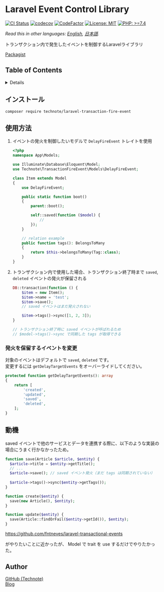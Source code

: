 # Laravel Event Control Library

[![CI Status](https://github.com/technote-space/laravel-transaction-fire-event/workflows/CI/badge.svg)](https://github.com/technote-space/laravel-transaction-fire-event/actions)
[![codecov](https://codecov.io/gh/technote-space/laravel-transaction-fire-event/branch/main/graph/badge.svg?token=3yIzMhmFBS)](https://codecov.io/gh/technote-space/laravel-transaction-fire-event)
[![CodeFactor](https://www.codefactor.io/repository/github/technote-space/laravel-transaction-fire-event/badge)](https://www.codefactor.io/repository/github/technote-space/laravel-transaction-fire-event)
[![License: MIT](https://img.shields.io/badge/License-MIT-blue.svg)](https://github.com/technote-space/laravel-transaction-fire-event/blob/main/LICENSE)
[![PHP: >=7.4](https://img.shields.io/badge/PHP-%3E%3D7.4-orange.svg)](http://php.net/)

*Read this in other languages: [English](README.md), [日本語](README.ja.md).*

トランザクション内で発生したイベントを制御するLaravelライブラリ

[Packagist](https://packagist.org/packages/technote/laravel-transaction-fire-event)

## Table of Contents
<!-- START doctoc generated TOC please keep comment here to allow auto update -->
<!-- DON'T EDIT THIS SECTION, INSTEAD RE-RUN doctoc TO UPDATE -->
<details>
<summary>Details</summary>

- [インストール](#%E3%82%A4%E3%83%B3%E3%82%B9%E3%83%88%E3%83%BC%E3%83%AB)
- [使用方法](#%E4%BD%BF%E7%94%A8%E6%96%B9%E6%B3%95)
  - [発火を保留するイベントを変更](#%E7%99%BA%E7%81%AB%E3%82%92%E4%BF%9D%E7%95%99%E3%81%99%E3%82%8B%E3%82%A4%E3%83%99%E3%83%B3%E3%83%88%E3%82%92%E5%A4%89%E6%9B%B4)
- [Author](#author)

</details>
<!-- END doctoc generated TOC please keep comment here to allow auto update -->

## インストール
```
composer require technote/laravel-transaction-fire-event
```

## 使用方法
1. イベントの発火を制御したいモデルで `DelayFireEvent` トレイトを使用

   ```php
   <?php
   namespace App\Models;
   
   use Illuminate\Database\Eloquent\Model;
   use Technote\TransactionFireEvent\Models\DelayFireEvent;
   
   class Item extends Model
   {
       use DelayFireEvent;
   
       public static function boot()
       {
           parent::boot();
   
           self::saved(function ($model) {
               //
           });
       }

       // relation example
       public function tags(): BelongsToMany
       {
           return $this->belongsToMany(Tag::class);
       }
   }
   ```

2. トランザクション内で使用した場合、トランザクション終了時まで `saved`, `deleted` イベントの発火が保留される

   ```php
   DB::transaction(function () {
       $item = new Item();
       $item->name = 'test';
       $item->save();
       // saved イベントはまだ発火されない
   
       $item->tags()->sync([1, 2, 3]);
   }

   // トランザクション終了時に saved イベントが呼ばれるため
   // $model->tags()->sync で同期した tags が取得できる
   ```

### 発火を保留するイベントを変更
対象のイベントはデフォルトで `saved`, `deleted` です。  
変更するには `getDelayTargetEvents` をオーバーライドしてください。

```php
protected function getDelayTargetEvents(): array
{
    return [
        'created',
        'updated',
        'saved',
        'deleted',
    ];
}
```

## 動機

saved イベントで他のサービスとデータを連携する際に、以下のような実装の場合にうまく行かなかったため。

```php
function save(Article $article, $entity) {
  $article->title = $entity->getTitle();
  // ...
  $article->save(); // saved イベント発火（まだ tags は同期されていない）
  
  $article->tags()->sync($entity->getTags());
}

function create($entity) {
  save(new Article(), $entity);
}

function update($entity) {
  save(Article::findOrFail($entity->getId()), $entity);
}
```

https://github.com/fntneves/laravel-transactional-events

がやりたいことに近かったが、 Model で trait を use するだけでやりたかった。

## Author
[GitHub (Technote)](https://github.com/technote-space)  
[Blog](https://technote.space)
